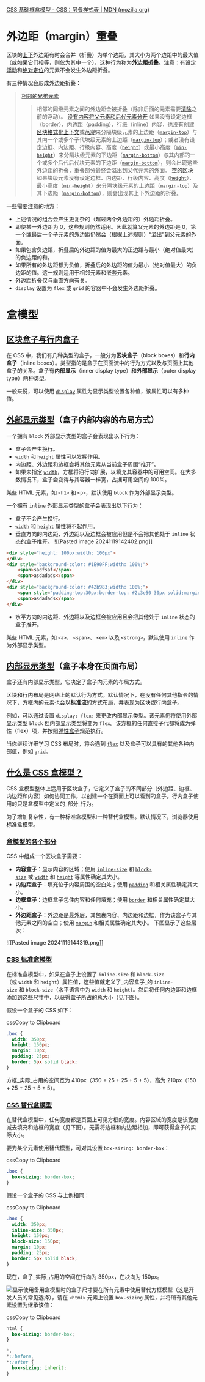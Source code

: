 [CSS 基础框盒模型 - CSS：层叠样式表 | MDN (mozilla.org)](https://developer.mozilla.org/zh-CN/docs/Web/CSS/CSS_box_model)
# 外边距（margin）重叠
区块的[上](https://developer.mozilla.org/zh-CN/docs/Web/CSS/margin-top)[下](https://developer.mozilla.org/zh-CN/docs/Web/CSS/margin-bottom)外边距有时会合并（折叠）为单个边距，其大小为两个边距中的最大值（或如果它们相等，则仅为其中一个），这种行为称为**外边距折叠**。注意：有设定[浮动](https://developer.mozilla.org/zh-CN/docs/Web/CSS/float)和[绝对定位](https://developer.mozilla.org/zh-CN/docs/Web/CSS/position#%E5%AE%9A%E4%BD%8D%E7%B1%BB%E5%9E%8B)的元素不会发生外边距折叠。

有三种情况会形成外边距折叠：

>[相邻的兄弟元素](https://developer.mozilla.org/zh-CN/docs/Web/CSS/CSS_box_model/Mastering_margin_collapsing#%E7%9B%B8%E9%82%BB%E7%9A%84%E5%85%84%E5%BC%9F%E5%85%83%E7%B4%A0)
>>相邻的同级元素之间的外边距会被折叠（除非后面的元素需要[清除](https://developer.mozilla.org/zh-CN/docs/Web/CSS/clear)之前的浮动）。
>[没有内容将父元素和后代元素分开](https://developer.mozilla.org/zh-CN/docs/Web/CSS/CSS_box_model/Mastering_margin_collapsing#%E6%B2%A1%E6%9C%89%E5%86%85%E5%AE%B9%E5%B0%86%E7%88%B6%E5%85%83%E7%B4%A0%E5%92%8C%E5%90%8E%E4%BB%A3%E5%85%83%E7%B4%A0%E5%88%86%E5%BC%80)
>>如果没有设定边框（border）、内边距（padding）、行级（inline）内容，也没有创建[区块格式化上下文](https://developer.mozilla.org/zh-CN/docs/Web/CSS/CSS_display/Block_formatting_context)或[_间隙_](https://developer.mozilla.org/zh-CN/docs/Web/CSS/clear)来分隔块级元素的上边距（[`margin-top`](https://developer.mozilla.org/zh-CN/docs/Web/CSS/margin-top)）与其内一个或多个子代块级元素的上边距（[`margin-top`](https://developer.mozilla.org/zh-CN/docs/Web/CSS/margin-top)）；或者没有设定边框、内边距、行级内容、高度（[`height`](https://developer.mozilla.org/zh-CN/docs/Web/CSS/height)）或最小高度（[`min-height`](https://developer.mozilla.org/zh-CN/docs/Web/CSS/min-height)）来分隔块级元素的下边距（[`margin-bottom`](https://developer.mozilla.org/zh-CN/docs/Web/CSS/margin-bottom)）与其内部的一个或多个后代后代块元素的下边距（[`margin-bottom`](https://developer.mozilla.org/zh-CN/docs/Web/CSS/margin-bottom)），则会出现这些外边距的折叠，重叠部分最终会溢出到父代元素的外面。
>[空的区块](https://developer.mozilla.org/zh-CN/docs/Web/CSS/CSS_box_model/Mastering_margin_collapsing#%E7%A9%BA%E7%9A%84%E5%8C%BA%E5%9D%97)
>>如果块级元素没有设定边框、内边距、行级内容、高度（[`height`](https://developer.mozilla.org/zh-CN/docs/Web/CSS/height)）、最小高度（[`min-height`](https://developer.mozilla.org/zh-CN/docs/Web/CSS/min-height)）来分隔块级元素的上边距（[`margin-top`](https://developer.mozilla.org/zh-CN/docs/Web/CSS/margin-top)）及其下边距（[`margin-bottom`](https://developer.mozilla.org/zh-CN/docs/Web/CSS/margin-bottom)），则会出现其上下外边距的折叠。

一些需要注意的地方：
- 上述情况的组合会产生更复杂的（超过两个外边距的）外边距折叠。
- 即使某一外边距为 0，这些规则仍然适用。因此就算父元素的外边距是 0，第一个或最后一个子元素的外边距仍然会（根据上述规则）“溢出”到父元素的外面。
- 如果包含负边距，折叠后的外边距的值为最大的正边距与最小（绝对值最大）的负边距的和。
- 如果所有的外边距都为负值，折叠后的外边距的值为最小（绝对值最大）的负边距的值。这一规则适用于相邻元素和嵌套元素。
- 外边距折叠仅与垂直方向有关。
- `display` 设置为 `flex` 或 `grid` 的容器中不会发生外边距折叠。
# 盒模型
## [区块盒子与行内盒子](https://developer.mozilla.org/zh-CN/docs/Learn/CSS/Building_blocks/The_box_model#%E5%8C%BA%E5%9D%97%E7%9B%92%E5%AD%90%E4%B8%8E%E8%A1%8C%E5%86%85%E7%9B%92%E5%AD%90)
在 CSS 中，我们有几种类型的盒子，一般分为**区块盒子**（block boxes）和**行内盒子**（inline boxes）。类型指的是盒子在页面流中的行为方式以及与页面上其他盒子的关系。盒子有**内部显示**（inner display type）和**外部显示**（outer display type）两种类型。

一般来说，可以使用 [`display`](https://developer.mozilla.org/zh-CN/docs/Web/CSS/display) 属性为显示类型设置各种值，该属性可以有多种值。

## [外部显示类型](https://developer.mozilla.org/zh-CN/docs/Learn/CSS/Building_blocks/The_box_model#%E5%A4%96%E9%83%A8%E6%98%BE%E7%A4%BA%E7%B1%BB%E5%9E%8B)（盒子内部内容的布局方式）
一个拥有 `block` 外部显示类型的盒子会表现出以下行为：

- 盒子会产生换行。
- [`width`](https://developer.mozilla.org/zh-CN/docs/Web/CSS/width) 和 [`height`](https://developer.mozilla.org/zh-CN/docs/Web/CSS/height) 属性可以发挥作用。
- 内边距、外边距和边框会将其他元素从当前盒子周围“推开”。
- 如果未指定 [`width`](https://developer.mozilla.org/zh-CN/docs/Web/CSS/width)，方框将沿行向扩展，以填充其容器中的可用空间。在大多数情况下，盒子会变得与其容器一样宽，占据可用空间的 100%。

某些 HTML 元素，如 `<h1>` 和 `<p>`，默认使用 `block` 作为外部显示类型。

一个拥有 `inline` 外部显示类型的盒子会表现出以下行为：

- 盒子不会产生换行。
- [`width`](https://developer.mozilla.org/zh-CN/docs/Web/CSS/width) 和 [`height`](https://developer.mozilla.org/zh-CN/docs/Web/CSS/height) 属性将不起作用。
- 垂直方向的内边距、外边距以及边框会被应用但是不会把其他处于 `inline` 状态的盒子推开。
![[Pasted image 20241119142402.png]]
```html
<div style="height: 100px;width: 100px">  
</div>  
<div style="background-color: #1E90FF;width: 100%;">  
    <span>sadfsaf</span>  
    <span>asdadads</span>  
</div>  
<div style="background-color: #42b983;width: 100%;">  
    <span style="padding-top:30px;border-top: #2c3e50 30px solid;margin-top: 30px">sadfsaf</span>  
    <span>asdadads</span>  
</div>
```
- 水平方向的内边距、外边距以及边框会被应用且会把其他处于 `inline` 状态的盒子推开。

某些 HTML 元素，如 `<a>`、 `<span>`、 `<em>` 以及 `<strong>`，默认使用 `inline` 作为外部显示类型。

## [内部显示类型](https://developer.mozilla.org/zh-CN/docs/Learn/CSS/Building_blocks/The_box_model#%E5%86%85%E9%83%A8%E6%98%BE%E7%A4%BA%E7%B1%BB%E5%9E%8B)（盒子本身在页面布局）

盒子还有内部显示类型，它决定了盒子内元素的布局方式。

区块和行内布局是网络上的默认行为方式。默认情况下，在没有任何其他指令的情况下，方框内的元素也会以[**标准流**](https://developer.mozilla.org/zh-CN/docs/Learn/CSS/CSS_layout/Normal_Flow)的方式布局，并表现为区块或行内盒子。

例如，可以通过设置 `display: flex;` 来更改内部显示类型。该元素仍将使用外部显示类型 `block` 但内部显示类型将变为 `flex`。该方框的任何直接子代都将成为弹性（flex）项，并按照[弹性盒子](https://developer.mozilla.org/zh-CN/docs/Learn/CSS/CSS_layout/Flexbox)规范执行。

当你继续详细学习 CSS 布局时，将会遇到 [`flex`](https://developer.mozilla.org/zh-CN/docs/Learn/CSS/CSS_layout/Flexbox) 以及盒子可以具有的其他各种内部值，例如 [`grid`](https://developer.mozilla.org/zh-CN/docs/Learn/CSS/CSS_layout/Grids)。
## [什么是 CSS 盒模型？](https://developer.mozilla.org/zh-CN/docs/Learn/CSS/Building_blocks/The_box_model#%E4%BB%80%E4%B9%88%E6%98%AF_css_%E7%9B%92%E6%A8%A1%E5%9E%8B%EF%BC%9F)
CSS 盒模型整体上适用于区块盒子，它定义了盒子的不同部分（外边距、边框、内边距和内容）如何协同工作，以创建一个在页面上可以看到的盒子。行内盒子使用的只是盒模型中定义的_部分_行为。

为了增加复杂性，有一种标准盒模型和一种替代盒模型。默认情况下，浏览器使用标准盒模型。
### [盒模型的各个部分](https://developer.mozilla.org/zh-CN/docs/Learn/CSS/Building_blocks/The_box_model#%E7%9B%92%E6%A8%A1%E5%9E%8B%E7%9A%84%E5%90%84%E4%B8%AA%E9%83%A8%E5%88%86)
CSS 中组成一个区块盒子需要：

- **内容盒子**：显示内容的区域；使用 [`inline-size`](https://developer.mozilla.org/zh-CN/docs/Web/CSS/inline-size) 和 [`block-size`](https://developer.mozilla.org/zh-CN/docs/Web/CSS/block-size) 或 [`width`](https://developer.mozilla.org/zh-CN/docs/Web/CSS/width) 和 [`height`](https://developer.mozilla.org/zh-CN/docs/Web/CSS/height) 等属性确定其大小。
- **内边距盒子**：填充位于内容周围的空白处；使用 [`padding`](https://developer.mozilla.org/zh-CN/docs/Web/CSS/padding) 和相关属性确定其大小。
- **边框盒子**：边框盒子包住内容和任何填充；使用 [`border`](https://developer.mozilla.org/zh-CN/docs/Web/CSS/border) 和相关属性确定其大小。
- **外边距盒子**：外边距是最外层，其包裹内容、内边距和边框，作为该盒子与其他元素之间的空白；使用 [`margin`](https://developer.mozilla.org/zh-CN/docs/Web/CSS/margin) 和相关属性确定其大小。
下图显示了这些层次：

![[Pasted image 20241119144319.png]]
### [CSS 标准盒模型](https://developer.mozilla.org/zh-CN/docs/Learn/CSS/Building_blocks/The_box_model#css_%E6%A0%87%E5%87%86%E7%9B%92%E6%A8%A1%E5%9E%8B)
在标准盒模型中，如果在盒子上设置了 `inline-size` 和 `block-size`（或 `width` 和 `height`）属性值，这些值就定义了_内容盒子_的 `inline-size` 和 `block-size`（水平语言中为 `width` 和 `height`）。然后将任何内边距和边框添加到这些尺寸中，以获得盒子所占的总大小（见下图）。

假设一个盒子的 CSS 如下：

cssCopy to Clipboard

```css
.box {
  width: 350px;
  height: 150px;
  margin: 10px;
  padding: 25px;
  border: 5px solid black;
}
```

方框_实际_占用的空间宽为 410px（350 + 25 + 25 + 5 + 5），高为 210px（150 + 25 + 25 + 5 + 5）。

### [CSS 替代盒模型](https://developer.mozilla.org/zh-CN/docs/Learn/CSS/Building_blocks/The_box_model#css_%E6%9B%BF%E4%BB%A3%E7%9B%92%E6%A8%A1%E5%9E%8B)

在替代盒模型中，任何宽度都是页面上可见方框的宽度。内容区域的宽度是该宽度减去填充和边框的宽度（见下图）。无需将边框和内边距相加，即可获得盒子的实际大小。

要为某个元素使用替代模型，可对其设置 `box-sizing: border-box`：

cssCopy to Clipboard

```css
.box {
  box-sizing: border-box;
}
```

假设一个盒子的 CSS 与上例相同：

cssCopy to Clipboard

```css
.box {
  width: 350px;
  inline-size: 350px;
  height: 150px;
  block-size: 150px;
  margin: 10px;
  padding: 25px;
  border: 5px solid black;
}
```

现在，盒子_实际_占用的空间在行向为 350px，在块向为 150px。

![显示使用备用盒模型时的盒子尺寸](https://developer.mozilla.org/zh-CN/docs/Learn/CSS/Building_blocks/The_box_model/alternate-box-model.png)要在所有元素中使用替代方框模型（这是开发人员的常见选择），请在 `<html>` 元素上设置 `box-sizing` 属性，并将所有其他元素设置为继承该值：

cssCopy to Clipboard

```css
html {
  box-sizing: border-box;
}

*,
*::before,
*::after {
  box-sizing: inherit;
}
```
